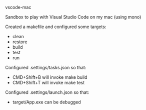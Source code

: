 vscode-mac

Sandbox to play with Visual Studio Code on my mac (using mono)

Created a makefile and configured some targets:
* clean
* restore
* build
* test
* run

Configured .settings/tasks.json so that:
* CMD+Shift+B will invoke make build
* CMD+Shift+T will invoke make test

Configured .settings/launch.json so that:
* target/App.exe can be debugged


